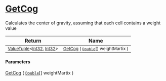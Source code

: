 # [GetCog](./ArrayExtension-100663392.md)

Calculates the center of gravity, assuming that each cell contains  a weight value

| Return | Name | 
| --- | --- | 
| <sub>[ValueTuple](https://docs.microsoft.com/en-us/dotnet/api/System.ValueTuple-2)\<[Int32](https://docs.microsoft.com/en-us/dotnet/api/System.Int32), [Int32](https://docs.microsoft.com/en-us/dotnet/api/System.Int32)></sub>| <sub>[GetCog](./ArrayExtension-100663392.md) ( [`Double`](https://docs.microsoft.com/en-us/dotnet/api/System.Double)[] weightMartix )</sub>| <br>


#### Parameters
[GetCog](./ArrayExtension-100663392.md) ( [`Double`](https://docs.microsoft.com/en-us/dotnet/api/System.Double)[] weightMartix )